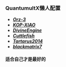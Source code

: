 ### QuantumultX懒人配置

- ***[Orz-3](https://raw.githubusercontent.com/Orz-3/QuantumultX/master/Orz-3.conf)***
- ***[KOP-XIAO](https://raw.githubusercontent.com/KOP-XIAO/QuantumultX/master/QuantumultX_Profiles.conf)***
- ***[DivineEngine](https://raw.githubusercontent.com/DivineEngine/Profiles/master/Quantumult/Outbound.conf)***
- ***[Cuttlefish](https://github.com/ddgksf2013/Profile/raw/master/QuantumultX.conf)***
- ***[Tartarus2014](https://raw.githubusercontent.com/Tartarus2014/QuantumultX-Script/main/QuanX.conf)***
- ***[blackmatrix7](https://github.com/blackmatrix7/ios_rule_script)***

#### 适合自己才是最好的

